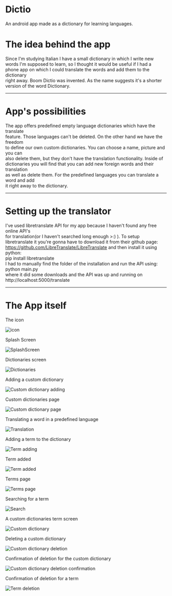 # Dictio
An android app made as a dictionary for learning languages.

# The idea behind the app
Since I'm studying Italian I have a small dictionary in which I write new<br>
words I'm supposed to learn, so I thought it would be useful if I had a<br>
phone app on which I could translate the words and add them to the dictionary<br>
right away. Boom Dictio was invented. As the name suggests it's a shorter<br>
version of the word Dictionary.<br>
<hr>

# App's possibilities
The app offers predefined empty language dictionaries which have the translate<br>
feature. Those languages can't be deleted. On the other hand we have the freedom<br>
to define our own custom dictionaries. You can choose a name, picture and you can<br>
also delete them, but they don't have the translation functionality. Inside of<br>
dictionaries you will find that you can add new foreign words and their translation<br>
as well as delete them. For the predefined languages you can translate a word and add<br>
it right away to the dictionary.<br>
<hr>

# Setting up the translator
I've used libretranslate API for my app because I haven't found any free online API's<br>
for translation(or I haven't searched long enough >:) ).
To setup libretranslate it you're gonna have to download it from their github page:<br>
https://github.com/LibreTranslate/LibreTranslate
and then install it using python:<br>
pip install libretranslate<br>
I had to manually find the folder of the installation and run the API using:<br>
python main.py<br>
where it did some downloads and the API was up and running on http://localhost:5000/translate<br>
<hr>

# The App itself
The icon

![icon](pictures/icon.png)

Splash Screen

![SplashScreen](pictures/1..png)

Dictionaries screen

![Dictionaries](pictures/2..png)

Adding a custom dictionary

![Custom dictionary adding](pictures/3..png)

Custom dictionaries page

![Custom dictionary page](pictures/4..png)

Translating a word in a predefined language

![Translation](pictures/5..png)

Adding a term to the dictionary

![Term adding](pictures/6..png)

Term added

![Term added](pictures/7..png)

Terms page

![Terms page](pictures/8..png)

Searching for a term

![Search](pictures/9..png)

A custom dictionaries term screen

![Custom dictionary](pictures/10..png)

Deleting a custom dictionary

![Custom dictionary deletion](pictures/13..png)

Confirmation of deletion for the custom dictionary

![Custom dictionary deletion confirmation](pictures/11..png)

Confirmation of deletion for a term

![Term deletion](pictures/12..png)
